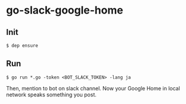 # go-slack-google-home

## Init
```
$ dep ensure
```

## Run
```
$ go run *.go -token <BOT_SLACK_TOKEN> -lang ja
```

Then, mention to bot on slack channel.
Now your Google Home in local network speaks something you post.
